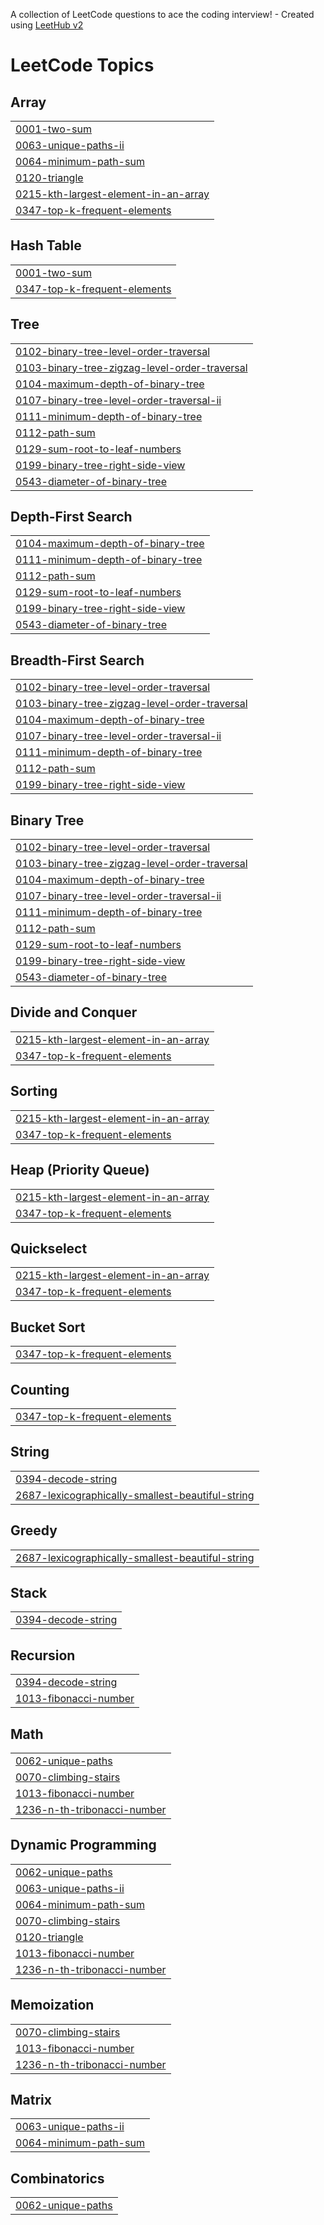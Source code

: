 A collection of LeetCode questions to ace the coding interview! - Created using [LeetHub v2](https://github.com/arunbhardwaj/LeetHub-2.0)
<!---LeetCode Topics Start-->
# LeetCode Topics
## Array
|  |
| ------- |
| [0001-two-sum](https://github.com/SaravananS-05/Leetcode/tree/master/0001-two-sum) |
| [0063-unique-paths-ii](https://github.com/SaravananS-05/Leetcode/tree/master/0063-unique-paths-ii) |
| [0064-minimum-path-sum](https://github.com/SaravananS-05/Leetcode/tree/master/0064-minimum-path-sum) |
| [0120-triangle](https://github.com/SaravananS-05/Leetcode/tree/master/0120-triangle) |
| [0215-kth-largest-element-in-an-array](https://github.com/SaravananS-05/Leetcode/tree/master/0215-kth-largest-element-in-an-array) |
| [0347-top-k-frequent-elements](https://github.com/SaravananS-05/Leetcode/tree/master/0347-top-k-frequent-elements) |
## Hash Table
|  |
| ------- |
| [0001-two-sum](https://github.com/SaravananS-05/Leetcode/tree/master/0001-two-sum) |
| [0347-top-k-frequent-elements](https://github.com/SaravananS-05/Leetcode/tree/master/0347-top-k-frequent-elements) |
## Tree
|  |
| ------- |
| [0102-binary-tree-level-order-traversal](https://github.com/SaravananS-05/Leetcode/tree/master/0102-binary-tree-level-order-traversal) |
| [0103-binary-tree-zigzag-level-order-traversal](https://github.com/SaravananS-05/Leetcode/tree/master/0103-binary-tree-zigzag-level-order-traversal) |
| [0104-maximum-depth-of-binary-tree](https://github.com/SaravananS-05/Leetcode/tree/master/0104-maximum-depth-of-binary-tree) |
| [0107-binary-tree-level-order-traversal-ii](https://github.com/SaravananS-05/Leetcode/tree/master/0107-binary-tree-level-order-traversal-ii) |
| [0111-minimum-depth-of-binary-tree](https://github.com/SaravananS-05/Leetcode/tree/master/0111-minimum-depth-of-binary-tree) |
| [0112-path-sum](https://github.com/SaravananS-05/Leetcode/tree/master/0112-path-sum) |
| [0129-sum-root-to-leaf-numbers](https://github.com/SaravananS-05/Leetcode/tree/master/0129-sum-root-to-leaf-numbers) |
| [0199-binary-tree-right-side-view](https://github.com/SaravananS-05/Leetcode/tree/master/0199-binary-tree-right-side-view) |
| [0543-diameter-of-binary-tree](https://github.com/SaravananS-05/Leetcode/tree/master/0543-diameter-of-binary-tree) |
## Depth-First Search
|  |
| ------- |
| [0104-maximum-depth-of-binary-tree](https://github.com/SaravananS-05/Leetcode/tree/master/0104-maximum-depth-of-binary-tree) |
| [0111-minimum-depth-of-binary-tree](https://github.com/SaravananS-05/Leetcode/tree/master/0111-minimum-depth-of-binary-tree) |
| [0112-path-sum](https://github.com/SaravananS-05/Leetcode/tree/master/0112-path-sum) |
| [0129-sum-root-to-leaf-numbers](https://github.com/SaravananS-05/Leetcode/tree/master/0129-sum-root-to-leaf-numbers) |
| [0199-binary-tree-right-side-view](https://github.com/SaravananS-05/Leetcode/tree/master/0199-binary-tree-right-side-view) |
| [0543-diameter-of-binary-tree](https://github.com/SaravananS-05/Leetcode/tree/master/0543-diameter-of-binary-tree) |
## Breadth-First Search
|  |
| ------- |
| [0102-binary-tree-level-order-traversal](https://github.com/SaravananS-05/Leetcode/tree/master/0102-binary-tree-level-order-traversal) |
| [0103-binary-tree-zigzag-level-order-traversal](https://github.com/SaravananS-05/Leetcode/tree/master/0103-binary-tree-zigzag-level-order-traversal) |
| [0104-maximum-depth-of-binary-tree](https://github.com/SaravananS-05/Leetcode/tree/master/0104-maximum-depth-of-binary-tree) |
| [0107-binary-tree-level-order-traversal-ii](https://github.com/SaravananS-05/Leetcode/tree/master/0107-binary-tree-level-order-traversal-ii) |
| [0111-minimum-depth-of-binary-tree](https://github.com/SaravananS-05/Leetcode/tree/master/0111-minimum-depth-of-binary-tree) |
| [0112-path-sum](https://github.com/SaravananS-05/Leetcode/tree/master/0112-path-sum) |
| [0199-binary-tree-right-side-view](https://github.com/SaravananS-05/Leetcode/tree/master/0199-binary-tree-right-side-view) |
## Binary Tree
|  |
| ------- |
| [0102-binary-tree-level-order-traversal](https://github.com/SaravananS-05/Leetcode/tree/master/0102-binary-tree-level-order-traversal) |
| [0103-binary-tree-zigzag-level-order-traversal](https://github.com/SaravananS-05/Leetcode/tree/master/0103-binary-tree-zigzag-level-order-traversal) |
| [0104-maximum-depth-of-binary-tree](https://github.com/SaravananS-05/Leetcode/tree/master/0104-maximum-depth-of-binary-tree) |
| [0107-binary-tree-level-order-traversal-ii](https://github.com/SaravananS-05/Leetcode/tree/master/0107-binary-tree-level-order-traversal-ii) |
| [0111-minimum-depth-of-binary-tree](https://github.com/SaravananS-05/Leetcode/tree/master/0111-minimum-depth-of-binary-tree) |
| [0112-path-sum](https://github.com/SaravananS-05/Leetcode/tree/master/0112-path-sum) |
| [0129-sum-root-to-leaf-numbers](https://github.com/SaravananS-05/Leetcode/tree/master/0129-sum-root-to-leaf-numbers) |
| [0199-binary-tree-right-side-view](https://github.com/SaravananS-05/Leetcode/tree/master/0199-binary-tree-right-side-view) |
| [0543-diameter-of-binary-tree](https://github.com/SaravananS-05/Leetcode/tree/master/0543-diameter-of-binary-tree) |
## Divide and Conquer
|  |
| ------- |
| [0215-kth-largest-element-in-an-array](https://github.com/SaravananS-05/Leetcode/tree/master/0215-kth-largest-element-in-an-array) |
| [0347-top-k-frequent-elements](https://github.com/SaravananS-05/Leetcode/tree/master/0347-top-k-frequent-elements) |
## Sorting
|  |
| ------- |
| [0215-kth-largest-element-in-an-array](https://github.com/SaravananS-05/Leetcode/tree/master/0215-kth-largest-element-in-an-array) |
| [0347-top-k-frequent-elements](https://github.com/SaravananS-05/Leetcode/tree/master/0347-top-k-frequent-elements) |
## Heap (Priority Queue)
|  |
| ------- |
| [0215-kth-largest-element-in-an-array](https://github.com/SaravananS-05/Leetcode/tree/master/0215-kth-largest-element-in-an-array) |
| [0347-top-k-frequent-elements](https://github.com/SaravananS-05/Leetcode/tree/master/0347-top-k-frequent-elements) |
## Quickselect
|  |
| ------- |
| [0215-kth-largest-element-in-an-array](https://github.com/SaravananS-05/Leetcode/tree/master/0215-kth-largest-element-in-an-array) |
| [0347-top-k-frequent-elements](https://github.com/SaravananS-05/Leetcode/tree/master/0347-top-k-frequent-elements) |
## Bucket Sort
|  |
| ------- |
| [0347-top-k-frequent-elements](https://github.com/SaravananS-05/Leetcode/tree/master/0347-top-k-frequent-elements) |
## Counting
|  |
| ------- |
| [0347-top-k-frequent-elements](https://github.com/SaravananS-05/Leetcode/tree/master/0347-top-k-frequent-elements) |
## String
|  |
| ------- |
| [0394-decode-string](https://github.com/SaravananS-05/Leetcode/tree/master/0394-decode-string) |
| [2687-lexicographically-smallest-beautiful-string](https://github.com/SaravananS-05/Leetcode/tree/master/2687-lexicographically-smallest-beautiful-string) |
## Greedy
|  |
| ------- |
| [2687-lexicographically-smallest-beautiful-string](https://github.com/SaravananS-05/Leetcode/tree/master/2687-lexicographically-smallest-beautiful-string) |
## Stack
|  |
| ------- |
| [0394-decode-string](https://github.com/SaravananS-05/Leetcode/tree/master/0394-decode-string) |
## Recursion
|  |
| ------- |
| [0394-decode-string](https://github.com/SaravananS-05/Leetcode/tree/master/0394-decode-string) |
| [1013-fibonacci-number](https://github.com/SaravananS-05/Leetcode/tree/master/1013-fibonacci-number) |
## Math
|  |
| ------- |
| [0062-unique-paths](https://github.com/SaravananS-05/Leetcode/tree/master/0062-unique-paths) |
| [0070-climbing-stairs](https://github.com/SaravananS-05/Leetcode/tree/master/0070-climbing-stairs) |
| [1013-fibonacci-number](https://github.com/SaravananS-05/Leetcode/tree/master/1013-fibonacci-number) |
| [1236-n-th-tribonacci-number](https://github.com/SaravananS-05/Leetcode/tree/master/1236-n-th-tribonacci-number) |
## Dynamic Programming
|  |
| ------- |
| [0062-unique-paths](https://github.com/SaravananS-05/Leetcode/tree/master/0062-unique-paths) |
| [0063-unique-paths-ii](https://github.com/SaravananS-05/Leetcode/tree/master/0063-unique-paths-ii) |
| [0064-minimum-path-sum](https://github.com/SaravananS-05/Leetcode/tree/master/0064-minimum-path-sum) |
| [0070-climbing-stairs](https://github.com/SaravananS-05/Leetcode/tree/master/0070-climbing-stairs) |
| [0120-triangle](https://github.com/SaravananS-05/Leetcode/tree/master/0120-triangle) |
| [1013-fibonacci-number](https://github.com/SaravananS-05/Leetcode/tree/master/1013-fibonacci-number) |
| [1236-n-th-tribonacci-number](https://github.com/SaravananS-05/Leetcode/tree/master/1236-n-th-tribonacci-number) |
## Memoization
|  |
| ------- |
| [0070-climbing-stairs](https://github.com/SaravananS-05/Leetcode/tree/master/0070-climbing-stairs) |
| [1013-fibonacci-number](https://github.com/SaravananS-05/Leetcode/tree/master/1013-fibonacci-number) |
| [1236-n-th-tribonacci-number](https://github.com/SaravananS-05/Leetcode/tree/master/1236-n-th-tribonacci-number) |
## Matrix
|  |
| ------- |
| [0063-unique-paths-ii](https://github.com/SaravananS-05/Leetcode/tree/master/0063-unique-paths-ii) |
| [0064-minimum-path-sum](https://github.com/SaravananS-05/Leetcode/tree/master/0064-minimum-path-sum) |
## Combinatorics
|  |
| ------- |
| [0062-unique-paths](https://github.com/SaravananS-05/Leetcode/tree/master/0062-unique-paths) |
<!---LeetCode Topics End-->
